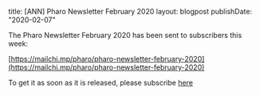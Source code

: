 title: [ANN] Pharo Newsletter February 2020layout: blogpostpublishDate: "2020-02-07"The Pharo Newsletter February 2020 has been sent to subscribers this week:[https://mailchi.mp/pharo/pharo-newsletter-february-2020](https://mailchi.mp/pharo/pharo-newsletter-february-2020)To get it as soon as it is released, please subscribe [here](http://eepurl.com/bykqWn)